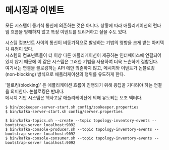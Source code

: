 # 메시징과 이벤트

모든 시스템이 동기식 통신에 의존하는 것은 아니다. 상황에 따라 애플리케이션의 런타임 흐름을 방해하지 않고 특정 이벤트를 트리거하고 싶을 수도 있다.  

시스템 컴포넌트 사이의 통신이 비동기적으로 발생하는 기법의 영향을 크게 받는 아키텍처 유형이 있다.  
시스템의 컴포넌트들이 더 이상 다른 애플리케이션이 제공하는 인터페이스에 연결되어 있지 않기 때문에 이 같은 시스템은 그러한 기법을 사용하여 더욱 느슨하게 결합된다.  
여기서는 연결을 블로킹하는 API 에만 의존하지 않고, 메시지와 이벤트가 논블로킹(non-blocking) 방식으로 애플리케이션의 행위를 유도하게 한다.  

'블로킹(blocking)' 은 애플리케이션 흐름이 진행되기 위해 응답을 기다려야 하는 연결을 의미한다. 논블로킹은 반대다.  
메시지 기반 시스템은 헥사고날 애플리케이션에 의해 유도되는 보조 액터다.

```shell
$ bin/zookeeper-server-start.sh config/zookeeper.properties
$ bin/kafka-server-start.sh config/server.properties
```

```shell
$ bin/kafka-topics.sh --create --topic topology-inventory-events --bootstrap-server localhost:9092
$ bin/kafka-console-producer.sh --topic topology-inventory-events --bootstrap-server localhost:9092
$ bin/kafka-console-consumer.sh --topic topology-inventory-events --bootstrap-server localhost:9092
```